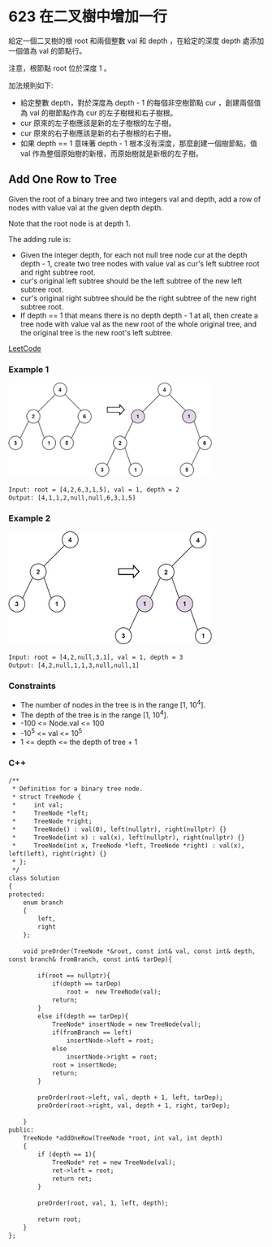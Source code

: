 # 623  在二叉樹中增加一行

給定一個二叉樹的根 root 和兩個整數 val 和 depth ，在給定的深度 depth 處添加一個值為 val 的節點行。

注意，根節點 root 位於深度 1 。

加法規則如下:

* 給定整數 depth，對於深度為 depth - 1 的每個非空樹節點 cur ，創建兩個值為 val 的樹節點作為 cur 的左子樹根和右子樹根。
* cur 原來的左子樹應該是新的左子樹根的左子樹。
* cur 原來的右子樹應該是新的右子樹根的右子樹。
* 如果 depth == 1 意味著 depth - 1 根本沒有深度，那麼創建一個樹節點，值 val 作為整個原始樹的新根，而原始樹就是新根的左子樹。

##   Add One Row to Tree

Given the root of a binary tree and two integers val and depth, add a row of nodes with value val at the given depth depth.

Note that the root node is at depth 1.

The adding rule is:

* Given the integer depth, for each not null tree node cur at the depth depth - 1, create two tree nodes with value val as cur's left subtree root and right subtree root.
* cur's original left subtree should be the left subtree of the new left subtree root.
* cur's original right subtree should be the right subtree of the new right subtree root.
* If depth == 1 that means there is no depth depth - 1 at all, then create a tree node with value val as the new root of the whole original tree, and the original tree is the new root's left subtree.

[LeetCode](https://leetcode.cn/problems/add-one-row-to-tree/)


### Example 1

<img src="img/623_1.jpg" width = "400"/>

```
Input: root = [4,2,6,3,1,5], val = 1, depth = 2
Output: [4,1,1,2,null,null,6,3,1,5]
```


### Example 2

<img src="img/623_2.jpg" width = "400"/>

```
Input: root = [4,2,null,3,1], val = 1, depth = 3
Output: [4,2,null,1,1,3,null,null,1]
```

### Constraints

* The number of nodes in the tree is in the range [1, 10<sup>4</sup>].
* The depth of the tree is in the range [1, 10<sup>4</sup>].
* -100 <= Node.val <= 100
* -10<sup>5</sup> <= val <= 10<sup>5</sup>
* 1 <= depth <= the depth of tree + 1


### C++ 
```
/**
 * Definition for a binary tree node.
 * struct TreeNode {
 *     int val;
 *     TreeNode *left;
 *     TreeNode *right;
 *     TreeNode() : val(0), left(nullptr), right(nullptr) {}
 *     TreeNode(int x) : val(x), left(nullptr), right(nullptr) {}
 *     TreeNode(int x, TreeNode *left, TreeNode *right) : val(x), left(left), right(right) {}
 * };
 */
class Solution
{
protected:
    enum branch
    {
        left,
        right
    };

    void preOrder(TreeNode *&root, const int& val, const int& depth, const branch& fromBranch, const int& tarDep){

        if(root == nullptr){
            if(depth == tarDep)
                root =  new TreeNode(val);
            return;
        }
        else if(depth == tarDep){
            TreeNode* insertNode = new TreeNode(val);
            if(fromBranch == left)
                insertNode->left = root;
            else
                insertNode->right = root;
            root = insertNode;
            return;
        }

        preOrder(root->left, val, depth + 1, left, tarDep);
        preOrder(root->right, val, depth + 1, right, tarDep);

    }
public:
    TreeNode *addOneRow(TreeNode *root, int val, int depth)
    {
        if (depth == 1){
            TreeNode* ret = new TreeNode(val);
            ret->left = root;
            return ret;
        }

        preOrder(root, val, 1, left, depth);

        return root;
    }
};
```

